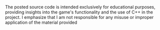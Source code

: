 The posted source code is intended exclusively for educational purposes, providing insights into the game's functionality and the use of C++ in the project. I emphasize that I am not responsible for any misuse or improper application of the material provided
